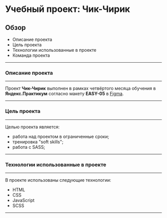 # Учебный проект: Чик-Чирик

## Обзор

* Описание проекта
* Цель проекта
* Технологии использованные в проекте
* Команда проекта
---
### Описание проекта
---
Проект **Чик-Чирик** выполнен в рамках четвёртого месяца обучения в **Яндекс.Практикум** согласно макету **EASY-05** в [Figma](https://www.figma.com/file/G3UWFlQmNtNs67751YiDH2/Month-of-Landings?node-id=6%3A1121).

---
### Цель проекта
---
Целью проекта является:
- работа над проектом в ограниченные сроки;
- тренировка "soft skills";
- работа с SASS;
---
### Технологии использованные в проекте
---
В проекте использованы следующие технологии:
- HTML
- CSS
- JavaScript
- SCSS
---